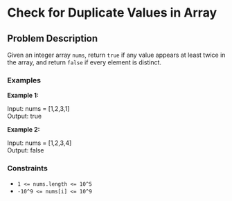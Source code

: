 # Check for Duplicate Values in Array

## Problem Description

Given an integer array `nums`, return `true` if any value appears at least twice in the array, and return `false` if every element is distinct.

### Examples

**Example 1:**

Input: nums = [1,2,3,1] <br>
Output: true


**Example 2:**

Input: nums = [1,2,3,4] <br>
Output: false


### Constraints

- `1 <= nums.length <= 10^5`
- `-10^9 <= nums[i] <= 10^9`

 
